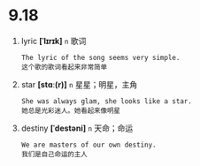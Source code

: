 # 9.18

1. lyric **[ˈlɪrɪk]** `n` 歌词

   ```
   The lyric of the song seems very simple.
   这个歌的歌词看起来非常简单
   ```

2. star **[stɑː(r)]** `n` 星星；明星，主角

   ```
   She was always glam, she looks like a star.
   她总是光彩迷人。她看起来像明星
   ```

3. destiny **[ˈdestəni]** `n` 天命；命运
   ```
   We are masters of our own destiny.
   我们是自己命运的主人
   ```

